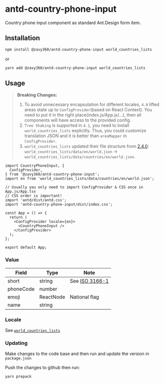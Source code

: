 # antd-country-phone-input

Country phone input component as standard Ant.Design form item.

## Installation

```bash
npm install @zavy360/antd-country-phone-input world_countries_lists
```

or

```bash
yarn add @zavy360/antd-country-phone-input world_countries_lists
```

## Usage

> **Breaking Changes:**
>
> 1. To avoid unnecessary encapsulation for different locales, `4.0` lifted areas state up to `ConfigProvider`(based on React Context). You need to put it in the right place(index.js/App.js/...), then all components will have access to the provided config.
> 2. `Tree Shaking` is supported in `4.1`, you need to install `world_countries_lists` explicitly. Thus, you could customize translation JSON and it is better than `areaMapper` in `ConfigProvider`.
> 3. `world_countries_lists` updated their file structure from [2.4.0](https://github.com/stefangabos/world_countries/releases/tag/2.4.0): `world_countries_lists/data/en/world.json` -> `world_countries_lists/data/countries/en/world.json`.

```tsx | pure
import CountryPhoneInput, {
  ConfigProvider,
} from '@zavy360/antd-country-phone-input';
import en from 'world_countries_lists/data/countries/en/world.json';

// Usually you only need to import ConfigProvider & CSS once in App.js/App.tsx
// CSS order is important!
import 'antd/dist/antd.css';
import 'antd-country-phone-input/dist/index.css';

const App = () => {
  return (
    <ConfigProvider locale={en}>
      <CountryPhoneInput />
    </ConfigProvider>
  );
};

export default App;
```

### Value

| Field     | Type      | Note                                                               |
| --------- | --------- | ------------------------------------------------------------------ |
| short     | string    | See [ISO 3166-1](https://en.wikipedia.org/wiki/ISO_3166-1_alpha-2) |
| phoneCode | number    |
| emoji     | ReactNode | National flag                                                      |
| name      | string    |

### Locale

See [`world_countries_lists`](https://github.com/stefangabos/world_countries)

### Updating

Make changes to the code base and then run and update the version in `package.json`

Push the changes to github then run:

`yarn prepack`

